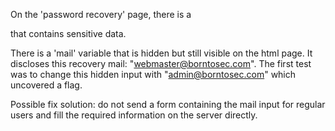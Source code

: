 On the 'password recovery' page, there is a <form></form> that contains sensitive data.

There is a 'mail' variable that is hidden but still visible on the html page.
It discloses this recovery mail: "webmaster@borntosec.com".
The first test was to change this hidden input with "admin@borntosec.com" which uncovered a flag.

Possible fix solution: do not send a form containing the mail input for regular users and fill the required information on the server directly.
